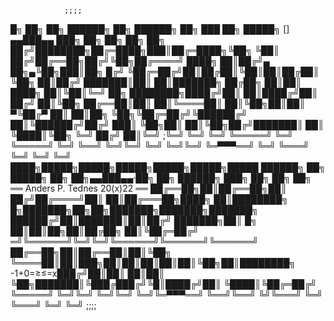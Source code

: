                 ;;;;
   █╗ ██╗ ██╗  ██████╗  ██╗ ██████╗ ██╗  ███  ██╗ █████╗     []    ▄▄███▄▄    ███╗   ██╗ ██╗      ██╗  ██╗
██╔╝████████╗██╔═████╗███║██╔═████╗╚██╗  ╚██║ ██╔╝██╔══██╗██╔╝╚██╗██╔════╝    ████╗  ██║██╔╝▄ ██╗▄╚██╗███║██╗
█╔╝ ╚██╔═██╔╝██║██╔██║╚██║██║██╔██║ ╚██╗  ██║██╔╝ ███████║██║  ██║███████╗    ██╔██╗ ██║██║  ████╗ ██║╚██║╚═╝
██╗ ████████╗████╔╝██║ ██║████╔╝██║ ██╔╝  ██║╚██╗ ██╔══██║██║  ██║╚════██║    ██║╚██╗██║██║ ▀╚██╔▀ ██║ ██║██╗
╚██╗╚██╔═██╔╝╚██████╔╝ ██║╚██████╔╝██╔╝  ███║ ╚██╗██║  ██║╚██╗██╔╝███████║    ██║ ╚████║╚██╗  ╚═╝ ██╔╝ ██║╚═╝
;╚═╝ ╚═╝ ╚═╝  ╚═════╝  ╚═╝ ╚═════╝ ╚═╝   ╚══╝  ╚═╝╚═╝  ╚═╝ ╚═╝╚═╝ ╚═▀▀▀══╝    ╚═╝  ╚═══╝ ╚═╝      ╚═╝  ╚═╝   
████╗█████╗█████╗█████╗█████╗█████╗█████ ██████╗ ██╗ █████╗ ██╗  ██╗▄▄███▄▄·██╗    ██╗ ██████╗ ███╗   ██╗ ██╗ ██╗
══ Anders P. Tednes 20(x)22 ══           ██╔══██╗██║██╔══██╗██║ ██╔╝██╔════╝██║    ██║██╔═══██╗████╗  ██║████████╗
█╗███████╗██╗██╗███████╗███████╗███████╗ ██████╔╝██║███████║██║██╔╝ ███████╗██║ █╗ ██║██║██╗██║██╔██╗ ██║╚██╔═██╔╝
═╝╚══════╝╚═╝╚═╝╚══════╝╚══════╝╚══════╝ ██╔══██╗██║██╔══██║██║╚██╗ ╚════██║██║███╗██║██║██║██║██║╚██╗██║████████╗
                                   -1+0=≥≤=x███╔╝██║██║  ██║██║ ╚██╗███████║╚███╔███╔╝╚█║████╔╝██║ ╚████║╚██╔═██╔╝
                                         ╚═════╝ ╚═╝╚═╝  ╚═╝╚═╝  ╚═╝╚═▀▀▀══╝ ╚══╝╚══╝  ╚╝╚═══╝ ╚═╝  ╚═══╝ ╚═╝ ╚═╝
                ;;;;
